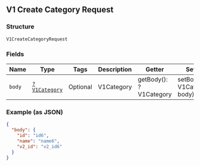 ## V1 Create Category Request

### Structure

`V1CreateCategoryRequest`

### Fields

| Name | Type | Tags | Description | Getter | Setter |
|  --- | --- | --- | --- | --- | --- |
| `body` | [`?V1Category`](/doc/models/v1-category.md) | Optional | V1Category | getBody(): ?V1Category | setBody(?V1Category body): void |

### Example (as JSON)

```json
{
  "body": {
    "id": "id6",
    "name": "name6",
    "v2_id": "v2_id6"
  }
}
```

